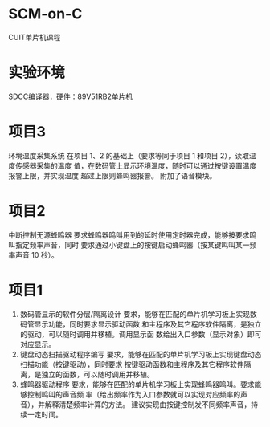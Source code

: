 # SCM-on-C
CUIT单片机课程
# 实验环境
SDCC编译器，硬件：89V51RB2单片机
# 项目3
环境温度采集系统
在项目 1、2 的基础上（要求等同于项目 1 和项目 2），读取温度传感器采集的温度
值，在数码管上显示环境温度，随时可以通过按键设置温度报警上限，并实现温度
超过上限则蜂鸣器报警。
附加了语音模块。
# 项目2
中断控制无源蜂鸣器
要求蜂鸣器鸣叫用到的延时使用定时器完成，能够按要求鸣叫指定频率声音，同时
要求通过小键盘上的按键启动蜂鸣器（按某键鸣叫某一频率声音 10 秒）。
# 项目1
1) 数码管显示的软件分层/隔离设计
要求，能够在匹配的单片机学习板上实现数码管显示功能，同时要求显示驱动函数
和主程序及其它程序软件隔离，是独立的驱动，可以随时调用并移植。调用显示函
数给出入口参数（显示对象）即可对应显示。
2) 键盘动态扫描驱动程序编写
要求，能够在匹配的单片机学习板上实现键盘动态扫描功能（按键驱动），同时要求
按键驱动函数和主程序及其它程序软件隔离，是独立的函数，可以随时调用并移植。
3) 蜂鸣器驱动程序
要求，能够在匹配的单片机学习板上实现蜂鸣器鸣叫。要求能够控制鸣叫的声音频
率（给出频率作为入口参数就可以实现对应频率的声音），并解释清楚频率计算的方法。
建议实现由按键控制发不同频率声音，持续一定时间。


